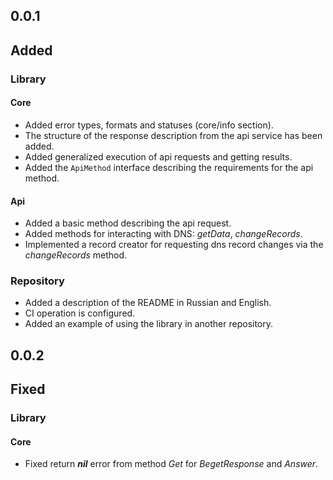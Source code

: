 ## 0.0.1

## Added

### Library

#### Core

* Added error types, formats and statuses (core/info section).
* The structure of the response description from the api service has been added.
* Added generalized execution of api requests and getting results.
* Added the `ApiMethod` interface describing the requirements for the api method.

#### Api

* Added a basic method describing the api request.
* Added methods for interacting with DNS: *getData*, *changeRecords*.
* Implemented a record creator for requesting dns record changes via the *changeRecords* method.

### Repository

* Added a description of the README in Russian and English.
* CI operation is configured.
* Added an example of using the library in another repository.

## 0.0.2

## Fixed

### Library

#### Core

* Fixed return ***nil*** error from method *Get* for *BegetResponse* and *Answer*.

